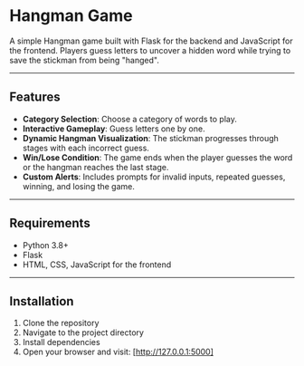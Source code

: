 # Hangman Game

A simple Hangman game built with Flask for the backend and JavaScript for the frontend. Players guess letters to uncover a hidden word while trying to save the stickman from being "hanged".

---

## Features

- **Category Selection**: Choose a category of words to play.
- **Interactive Gameplay**: Guess letters one by one.
- **Dynamic Hangman Visualization**: The stickman progresses through stages with each incorrect guess.
- **Win/Lose Condition**: The game ends when the player guesses the word or the hangman reaches the last stage.
- **Custom Alerts**: Includes prompts for invalid inputs, repeated guesses, winning, and losing the game.

---

## Requirements

- Python 3.8+
- Flask
- HTML, CSS, JavaScript for the frontend

---

## Installation

1. Clone the repository
2. Navigate to the project directory
3. Install dependencies
4.  Open your browser and visit: [http://127.0.0.1:5000]
